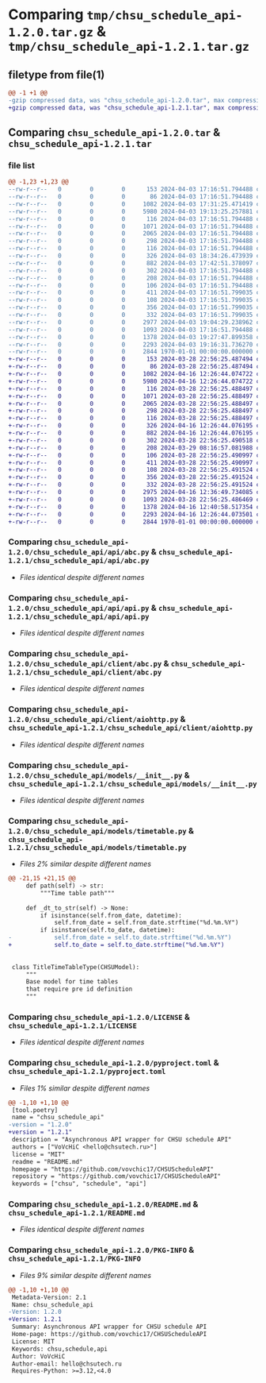 # Comparing `tmp/chsu_schedule_api-1.2.0.tar.gz` & `tmp/chsu_schedule_api-1.2.1.tar.gz`

## filetype from file(1)

```diff
@@ -1 +1 @@
-gzip compressed data, was "chsu_schedule_api-1.2.0.tar", max compression
+gzip compressed data, was "chsu_schedule_api-1.2.1.tar", max compression
```

## Comparing `chsu_schedule_api-1.2.0.tar` & `chsu_schedule_api-1.2.1.tar`

### file list

```diff
@@ -1,23 +1,23 @@
--rw-r--r--   0        0        0      153 2024-04-03 17:16:51.794488 chsu_schedule_api-1.2.0/chsu_schedule_api/__init__.py
--rw-r--r--   0        0        0       86 2024-04-03 17:16:51.794488 chsu_schedule_api-1.2.0/chsu_schedule_api/api/__init__.py
--rw-r--r--   0        0        0     1082 2024-04-03 17:31:25.471419 chsu_schedule_api-1.2.0/chsu_schedule_api/api/abc.py
--rw-r--r--   0        0        0     5980 2024-04-03 19:13:25.257881 chsu_schedule_api-1.2.0/chsu_schedule_api/api/api.py
--rw-r--r--   0        0        0      116 2024-04-03 17:16:51.794488 chsu_schedule_api-1.2.0/chsu_schedule_api/client/__init__.py
--rw-r--r--   0        0        0     1071 2024-04-03 17:16:51.794488 chsu_schedule_api-1.2.0/chsu_schedule_api/client/abc.py
--rw-r--r--   0        0        0     2065 2024-04-03 17:16:51.794488 chsu_schedule_api-1.2.0/chsu_schedule_api/client/aiohttp.py
--rw-r--r--   0        0        0      298 2024-04-03 17:16:51.794488 chsu_schedule_api-1.2.0/chsu_schedule_api/constants.py
--rw-r--r--   0        0        0      116 2024-04-03 17:16:51.794488 chsu_schedule_api-1.2.0/chsu_schedule_api/enums.py
--rw-r--r--   0        0        0      326 2024-04-03 18:34:26.473939 chsu_schedule_api-1.2.0/chsu_schedule_api/errors.py
--rw-r--r--   0        0        0      882 2024-04-03 17:42:51.378097 chsu_schedule_api-1.2.0/chsu_schedule_api/models/__init__.py
--rw-r--r--   0        0        0      302 2024-04-03 17:16:51.794488 chsu_schedule_api-1.2.0/chsu_schedule_api/models/auditorium.py
--rw-r--r--   0        0        0      208 2024-04-03 17:16:51.794488 chsu_schedule_api-1.2.0/chsu_schedule_api/models/base.py
--rw-r--r--   0        0        0      106 2024-04-03 17:16:51.794488 chsu_schedule_api-1.2.0/chsu_schedule_api/models/building.py
--rw-r--r--   0        0        0      411 2024-04-03 17:16:51.799035 chsu_schedule_api-1.2.0/chsu_schedule_api/models/department.py
--rw-r--r--   0        0        0      108 2024-04-03 17:16:51.799035 chsu_schedule_api-1.2.0/chsu_schedule_api/models/discipline.py
--rw-r--r--   0        0        0      356 2024-04-03 17:16:51.799035 chsu_schedule_api-1.2.0/chsu_schedule_api/models/student_group.py
--rw-r--r--   0        0        0      332 2024-04-03 17:16:51.799035 chsu_schedule_api-1.2.0/chsu_schedule_api/models/teacher.py
--rw-r--r--   0        0        0     2977 2024-04-03 19:04:29.238962 chsu_schedule_api-1.2.0/chsu_schedule_api/models/timetable.py
--rw-r--r--   0        0        0     1093 2024-04-03 17:16:51.794488 chsu_schedule_api-1.2.0/LICENSE
--rw-r--r--   0        0        0     1378 2024-04-03 19:27:47.899358 chsu_schedule_api-1.2.0/pyproject.toml
--rw-r--r--   0        0        0     2293 2024-04-03 19:16:31.736270 chsu_schedule_api-1.2.0/README.md
--rw-r--r--   0        0        0     2844 1970-01-01 00:00:00.000000 chsu_schedule_api-1.2.0/PKG-INFO
+-rw-r--r--   0        0        0      153 2024-03-28 22:56:25.487494 chsu_schedule_api-1.2.1/chsu_schedule_api/__init__.py
+-rw-r--r--   0        0        0       86 2024-03-28 22:56:25.487494 chsu_schedule_api-1.2.1/chsu_schedule_api/api/__init__.py
+-rw-r--r--   0        0        0     1082 2024-04-16 12:26:44.074722 chsu_schedule_api-1.2.1/chsu_schedule_api/api/abc.py
+-rw-r--r--   0        0        0     5980 2024-04-16 12:26:44.074722 chsu_schedule_api-1.2.1/chsu_schedule_api/api/api.py
+-rw-r--r--   0        0        0      116 2024-03-28 22:56:25.488497 chsu_schedule_api-1.2.1/chsu_schedule_api/client/__init__.py
+-rw-r--r--   0        0        0     1071 2024-03-28 22:56:25.488497 chsu_schedule_api-1.2.1/chsu_schedule_api/client/abc.py
+-rw-r--r--   0        0        0     2065 2024-03-28 22:56:25.488497 chsu_schedule_api-1.2.1/chsu_schedule_api/client/aiohttp.py
+-rw-r--r--   0        0        0      298 2024-03-28 22:56:25.488497 chsu_schedule_api-1.2.1/chsu_schedule_api/constants.py
+-rw-r--r--   0        0        0      116 2024-03-28 22:56:25.488497 chsu_schedule_api-1.2.1/chsu_schedule_api/enums.py
+-rw-r--r--   0        0        0      326 2024-04-16 12:26:44.076195 chsu_schedule_api-1.2.1/chsu_schedule_api/errors.py
+-rw-r--r--   0        0        0      882 2024-04-16 12:26:44.076195 chsu_schedule_api-1.2.1/chsu_schedule_api/models/__init__.py
+-rw-r--r--   0        0        0      302 2024-03-28 22:56:25.490518 chsu_schedule_api-1.2.1/chsu_schedule_api/models/auditorium.py
+-rw-r--r--   0        0        0      208 2024-03-29 08:16:57.081988 chsu_schedule_api-1.2.1/chsu_schedule_api/models/base.py
+-rw-r--r--   0        0        0      106 2024-03-28 22:56:25.490997 chsu_schedule_api-1.2.1/chsu_schedule_api/models/building.py
+-rw-r--r--   0        0        0      411 2024-03-28 22:56:25.490997 chsu_schedule_api-1.2.1/chsu_schedule_api/models/department.py
+-rw-r--r--   0        0        0      108 2024-03-28 22:56:25.491524 chsu_schedule_api-1.2.1/chsu_schedule_api/models/discipline.py
+-rw-r--r--   0        0        0      356 2024-03-28 22:56:25.491524 chsu_schedule_api-1.2.1/chsu_schedule_api/models/student_group.py
+-rw-r--r--   0        0        0      332 2024-03-28 22:56:25.491524 chsu_schedule_api-1.2.1/chsu_schedule_api/models/teacher.py
+-rw-r--r--   0        0        0     2975 2024-04-16 12:36:49.734085 chsu_schedule_api-1.2.1/chsu_schedule_api/models/timetable.py
+-rw-r--r--   0        0        0     1093 2024-03-28 22:56:25.486469 chsu_schedule_api-1.2.1/LICENSE
+-rw-r--r--   0        0        0     1378 2024-04-16 12:40:58.517354 chsu_schedule_api-1.2.1/pyproject.toml
+-rw-r--r--   0        0        0     2293 2024-04-16 12:26:44.073501 chsu_schedule_api-1.2.1/README.md
+-rw-r--r--   0        0        0     2844 1970-01-01 00:00:00.000000 chsu_schedule_api-1.2.1/PKG-INFO
```

### Comparing `chsu_schedule_api-1.2.0/chsu_schedule_api/api/abc.py` & `chsu_schedule_api-1.2.1/chsu_schedule_api/api/abc.py`

 * *Files identical despite different names*

### Comparing `chsu_schedule_api-1.2.0/chsu_schedule_api/api/api.py` & `chsu_schedule_api-1.2.1/chsu_schedule_api/api/api.py`

 * *Files identical despite different names*

### Comparing `chsu_schedule_api-1.2.0/chsu_schedule_api/client/abc.py` & `chsu_schedule_api-1.2.1/chsu_schedule_api/client/abc.py`

 * *Files identical despite different names*

### Comparing `chsu_schedule_api-1.2.0/chsu_schedule_api/client/aiohttp.py` & `chsu_schedule_api-1.2.1/chsu_schedule_api/client/aiohttp.py`

 * *Files identical despite different names*

### Comparing `chsu_schedule_api-1.2.0/chsu_schedule_api/models/__init__.py` & `chsu_schedule_api-1.2.1/chsu_schedule_api/models/__init__.py`

 * *Files identical despite different names*

### Comparing `chsu_schedule_api-1.2.0/chsu_schedule_api/models/timetable.py` & `chsu_schedule_api-1.2.1/chsu_schedule_api/models/timetable.py`

 * *Files 2% similar despite different names*

```diff
@@ -21,15 +21,15 @@
     def path(self) -> str:
         """Time table path"""
 
     def _dt_to_str(self) -> None:
         if isinstance(self.from_date, datetime):
             self.from_date = self.from_date.strftime("%d.%m.%Y")
         if isinstance(self.to_date, datetime):
-            self.from_date = self.to_date.strftime("%d.%m.%Y")
+            self.to_date = self.to_date.strftime("%d.%m.%Y")
 
 
 class TitleTimeTableType(CHSUModel):
     """
     Base model for time tables
     that require pre id definition
     """
```

### Comparing `chsu_schedule_api-1.2.0/LICENSE` & `chsu_schedule_api-1.2.1/LICENSE`

 * *Files identical despite different names*

### Comparing `chsu_schedule_api-1.2.0/pyproject.toml` & `chsu_schedule_api-1.2.1/pyproject.toml`

 * *Files 1% similar despite different names*

```diff
@@ -1,10 +1,10 @@
 [tool.poetry]
 name = "chsu_schedule_api"
-version = "1.2.0"
+version = "1.2.1"
 description = "Asynchronous API wrapper for CHSU schedule API"
 authors = ["VoVcHiC <hello@chsutech.ru>"]
 license = "MIT"
 readme = "README.md"
 homepage = "https://github.com/vovchic17/CHSUScheduleAPI"
 repository = "https://github.com/vovchic17/CHSUScheduleAPI"
 keywords = ["chsu", "schedule", "api"]
```

### Comparing `chsu_schedule_api-1.2.0/README.md` & `chsu_schedule_api-1.2.1/README.md`

 * *Files identical despite different names*

### Comparing `chsu_schedule_api-1.2.0/PKG-INFO` & `chsu_schedule_api-1.2.1/PKG-INFO`

 * *Files 9% similar despite different names*

```diff
@@ -1,10 +1,10 @@
 Metadata-Version: 2.1
 Name: chsu_schedule_api
-Version: 1.2.0
+Version: 1.2.1
 Summary: Asynchronous API wrapper for CHSU schedule API
 Home-page: https://github.com/vovchic17/CHSUScheduleAPI
 License: MIT
 Keywords: chsu,schedule,api
 Author: VoVcHiC
 Author-email: hello@chsutech.ru
 Requires-Python: >=3.12,<4.0
```

